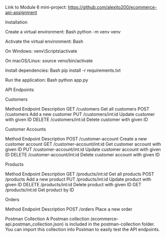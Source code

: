 Link to Module 6 mini-project: https://github.com/alexito200/ecommerce-api-assignment

Installation

Create a virtual environment: Bash python -m venv venv

Activate the virtual environment: Bash

On Windows:
venv\Scripts\activate

On macOS/Linux:
source venv/bin/activate

Install dependencies: Bash pip install -r requirements.txt  

Run the application: Bash python app.py

API Endpoints

Customers

Method Endpoint Description GET /customers Get all customers POST /customers Add a new customer PUT /customers/int:id Update customer with given ID DELETE /customers/int:id Delete customer with given ID

Customer Accounts

Method Endpoint Description POST /customer-account Create a new customer account GET /customer-account/int:id Get customer account with given ID PUT /customer-account/int:id Update customer account with given ID DELETE /customer-account/int:id Delete customer account with given ID

Products

Method Endpoint Description GET /products/int:id Get all products POST /products Add a new product PUT /products/int:id Update product with given ID DELETE /products/int:id Delete product with given ID GET /products/int:id Get product by ID

Orders

Method Endpoint Description POST /orders Place a new order

Postman Collection A Postman collection (ecommerce-api.postman_collection.json) is included in the postman-collection folder. You can import this collection into Postman to easily test the API endpoints.
